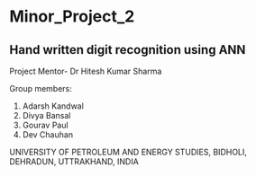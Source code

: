 # Minor_Project_2
## Hand written digit recognition using ANN

Project Mentor- Dr Hitesh Kumar Sharma

Group members:

1. Adarsh Kandwal
2. Divya Bansal
3. Gourav Paul
4. Dev Chauhan

UNIVERSITY OF PETROLEUM AND ENERGY STUDIES, BIDHOLI, DEHRADUN, UTTRAKHAND, INDIA
